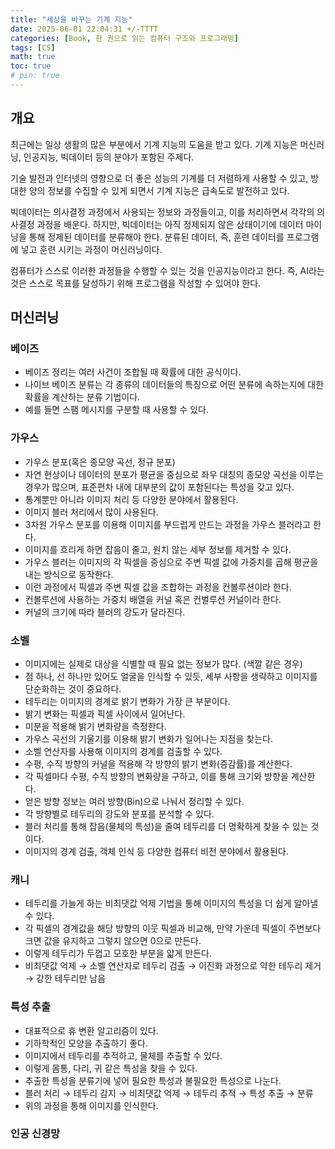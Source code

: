 ```yaml
---
title: "세상을 바꾸는 기계 지능"
date: 2025-06-01 22:04:31 +/-TTTT
categories: [Book, 한 권으로 읽는 컴퓨터 구조와 프로그래밍]
tags: [CS]
math: true
toc: true
# pin: true
---
```

## 개요
최근에는 일상 생활의 많은 부분에서 기계 지능의 도움을 받고 있다. 기계 지능은 머신러닝, 인공지능, 빅데이터 등의 분야가 포함된 주제다.  
  
기술 발전과 인터넷의 영향으로 더 좋은 성능의 기계를 더 저렴하게 사용할 수 있고, 방대한 양의 정보를 수집할 수 있게 되면서 기계 지능은 급속도로 발전하고 있다.  
  
빅데이터는 의사결정 과정에서 사용되는 정보와 과정들이고, 이를 처리하면서 각각의 의사결정 과정을 배운다. 하지만, 빅데이터는 아직 정제되지 않은 상태이기에 데이터 마이닝을 통해 정제된 데이터를 분류해야 한다. 분류된 데이터, 즉, 훈련 데이터를 프로그램에 넣고 훈련 시키는 과정이 머신러닝이다.  
  
컴퓨터가 스스로 이러한 과정들을 수행할 수 있는 것을 인공지능이라고 한다. 즉, AI라는 것은 스스로 목표를 달성하기 위해 프로그램을 작성할 수 있어야 한다.  
  
## 머신러닝
### 베이즈
- 베이즈 정리는 여러 사건이 조합될 때 확률에 대한 공식이다.
- 나이브 베이즈 분류는 각 종류의 데이터들의 특징으로 어떤 분류에 속하는지에 대한 확률을 계산하는 분류 기법이다.
- 예를 들면 스팸 메시지를 구분할 때 사용할 수 있다.
  
### 가우스
- 가우스 분포(혹은 종모양 곡선, 정규 분포)
- 자연 현상이나 데이터의 분포가 평균을 중심으로 좌우 대칭의 종모양 곡선을 이루는 경우가 많으며, 표준편차 내에 대부분의 값이 포함된다는 특성을 갖고 있다.
- 통계뿐만 아니라 이미지 처리 등 다양한 분야에서 활용된다.
- 이미지 블러 처리에서 많이 사용된다.
- 3차원 가우스 분포를 이용해 이미지를 부드럽게 만드는 과정을 가우스 블러라고 한다.
- 이미지를 흐리게 하면 잡음이 줄고, 원치 않는 세부 정보를 제거할 수 있다.
- 가우스 블러는 이미지의 각 픽셀을 중심으로 주변 픽셀 값에 가중치를 곱해 평균을 내는 방식으로 동작한다.
- 이런 과정에서 픽셀과 주변 픽셀 값을 조합하는 과정을 컨볼루션이라 한다.
- 컨볼루션에 사용하는 가중치 배열을 커널 혹은 컨벌루션 커널이라 한다.
- 커널의 크기에 따라 블러의 강도가 달라진다.
  
### 소벨
- 이미지에는 실제로 대상을 식별할 때 필요 없는 정보가 많다. (색깔 같은 경우)
- 점 하나, 선 하나만 있어도 얼굴을 인식할 수 있듯, 세부 사항을 생략하고 이미지를 단순화하는 것이 중요하다.
- 테두리는 이미지의 경계로 밝기 변화가 가장 큰 부분이다.
- 밝기 변화는 픽셀과 픽셀 사이에서 일어난다.
- 미분을 적용해 밝기 변화량을 측정한다.
- 가우스 곡선의 기울기를 이용해 밝기 변화가 일어나는 지점을 찾는다.
- 소벨 연산자를 사용해 이미지의 경계를 검출할 수 있다.
- 수평, 수직 방향의 커널을 적용해 각 방향의 밝기 변화(증감률)를 계산한다.
- 각 픽셀마다 수평, 수직 방향의 변화량을 구하고, 이를 통해 크기와 방향을 계산한다.
- 얻은 방향 정보는 여러 방향(Bin)으로 나눠서 정리할 수 있다.
- 각 방향별로 테두리의 강도와 분포를 분석할 수 있다.
- 블러 처리를 통해 잡음(물체의 특성)을 줄여 테두리를 더 명확하게 찾을 수 있는 것이다.
- 이미지의 경계 검출, 객체 인식 등 다양한 컴퓨터 비전 분야에서 활용된다.
  
### 캐니
- 테두리를 가늘게 하는 비최댓값 억제 기법을 통해 이미지의 특성을 더 쉽게 알아낼 수 있다.
- 각 픽셀의 경계값을 해당 방향의 이웃 픽셀과 비교해, 만약 가운데 픽셀이 주변보다 크면 값을 유지하고 그렇지 않으면 0으로 만든다.
- 이렇게 테두리가 두껍고 모호한 부분을 얇게 만든다.
- 비최댓값 억제 &rarr; 소벨 연산자로 테두리 검출 &rarr; 이진화 과정으로 약한 테두리 제거 &rarr; 강한 테두리만 남음
  
### 특성 추출
- 대표적으로 휴 변환 알고리즘이 있다.
- 기하학적인 모양을 추출하기 좋다.
- 이미지에서 테두리를 추적하고, 물체를 추출할 수 있다.
- 이렇게 몸통, 다리, 귀 같은 특성을 찾을 수 있다.
- 추출한 특성을 분류기에 넣어 필요한 특성과 불필요한 특성으로 나눈다.
- 블러 처리 &rarr; 테두리 감지 &rarr; 비최댓값 억제 &rarr; 테두리 추적 &rarr; 특성 추출 &rarr; 분류
- 위의 과정을 통해 이미지를 인식한다.
  
### 인공 신경망

